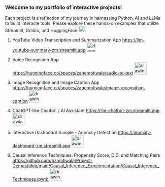 ### Welcome to my portfolio of interactive projects!
Each project is a reflection of my journey in harnessing Python, AI and LLMs to build interacte tools. Please explore these hands-on examples that utilize Streamlit, Gradio, and HuggingFace <img src="https://github.com/hzmotiwala/Project-Demos/assets/7186464/cbace9cd-5b90-4283-b336-5f7c2d749090" alt="drawing" width="20"/>.

1) YouTube Video Transcription and Summarization App
https://llm-youtube-summary-zm.streamlit.app <img src="https://cdn3.iconfinder.com/data/icons/social-network-30/512/social-06-1024.png" alt="drawing" width="30"/>

2) Voice Recognition App
https://huggingface.co/spaces/zanemotiwala/audio-to-text <img src="https://cdn-icons-png.flaticon.com/512/1231/1231089.png" alt="drawing" width="40"/>

3) Image Recognition and Image Caption App
https://huggingface.co/spaces/zanemotiwala/image-recognition-caption <img src="https://www.creativefabrica.com/wp-content/uploads/2021/04/04/Face-recognition-icon-Graphics-10352882-1-1-580x386.jpg" alt="drawing" width="40"/>

4) ChatGPT-like Chatbot / AI Assistant
https://llm-chatbot-zm.streamlit.app <img src="https://store-images.s-microsoft.com/image/apps.32077.c555960e-b128-4663-8c04-19513de007ae.c2b1d70b-53a5-431e-b655-43f0a9ef7431.0331db25-e636-4945-8f4b-4e08865d4920" alt="drawing" width="40"/>

6) Interactive Dashboard Sample - Anomaly Detection
https://anomaly-dashboard-zm.streamlit.app <img src="https://cdn-icons-png.flaticon.com/512/6821/6821002.png" alt="drawing" width="40"/>

7) Causal Inference Techniques: Propensity Score, DiD, and Matching Pairs
https://github.com/hzmotiwala/Project-Demos/blob/main/Causal_Inference_Experimentation/Causal_Inference_Techniques.ipynb <img src="https://cdn1.iconfinder.com/data/icons/a-b-testing/500/ab-test-method-comparing_13-512.png" alt="drawing" width="40"/>


